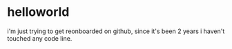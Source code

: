 # helloworld
i'm just trying to get reonboarded on github, since it's been 2 years i haven't touched any code line.
